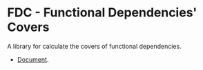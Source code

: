 # FDC - Functional Dependencies' Covers

A library for calculate the covers of functional dependencies.

* [Document](https://aguang-xyz.github.io/fdc/namespacefdc.html).

